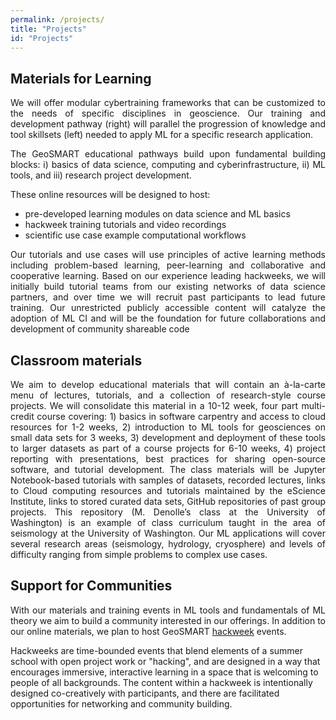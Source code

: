 ```yaml
---
permalink: /projects/
title: "Projects"
id: "Projects"
---
```


<div>
<h2>Materials for Learning </h2>
<p align="justify">We will offer modular cybertraining frameworks that can be customized to the needs of specific disciplines in geoscience. Our training and development pathway (right) will parallel the progression of knowledge and tool skillsets (left) needed to apply ML for a specific research application.</p>

<p align="justify">The GeoSMART educational pathways build upon fundamental building blocks: i) basics of data science, computing and cyberinfrastructure, ii) ML tools, and iii) research project development.
</p>

These online resources will be designed to host: 

<ul>
<li> pre-developed learning modules on data science and ML basics </li>

<li>  hackweek training tutorials and video recordings  </li>

<li> scientific use case example computational workflows </li>

</ul>
<p align="justify">Our tutorials and use cases will use principles of active learning methods including problem-based learning, peer-learning and collaborative and cooperative learning. Based on our experience leading hackweeks, we will initially build tutorial teams from our existing networks of data science partners, and over time we will recruit past participants to lead future training. Our unrestricted publicly accessible content will catalyze the adoption of ML CI and will be the foundation for future collaborations and development of community shareable code
</p>
</div>
      
<div>
<h2>Classroom materials</h2>
<p align="justify">
We aim to develop educational materials that will contain an à-la-carte menu of lectures, tutorials, and a collection of research-style course projects. We will consolidate this material in a 10-12 week, four part multi-credit course covering: 1) basics in software carpentry and access to cloud resources for 1-2 weeks, 2) introduction to ML tools for geosciences on small data sets for 3 weeks, 3) development and deployment of these tools to larger datasets as part of a course projects for 6-10 weeks, 4) project reporting with presentations, best practices for sharing open-source software, and tutorial development. The class materials will be Jupyter Notebook-based tutorials with samples of datasets, recorded lectures, links to Cloud computing resources and tutorials maintained by the eScience Institute, links to stored curated data sets, GitHub repositories of past group projects. This repository (M. Denolle’s class at the University of Washington) is an example of class curriculum taught in the area of seismology at the University of Washington. Our ML applications will cover several research areas (seismology, hydrology, cryosphere) and levels of difficulty ranging from simple problems to complex use cases. 
</p>


<div>
<h2>Support for Communities</h2>
<p align="justify">
With our materials and training events in ML tools and fundamentals of ML theory we aim to build a community interested in our offerings. In addition to our online materials, we plan to host GeoSMART <a href="https://uwhackweek.github.io/hackweeks-as-a-service/intro.html" target="_blank">hackweek</a> events. 

Hackweeks are time-bounded events that blend elements of a summer school with open project work or "hacking", and are designed in a way that encourages immersive, interactive learning in a space that is welcoming to people of all backgrounds. The content within a hackweek is intentionally designed co-creatively with participants, and there are facilitated opportunities for networking and community building. 
</p>






